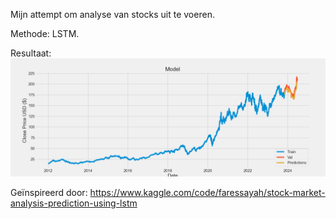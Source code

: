 Mijn attempt om analyse van stocks uit te voeren.

Methode: LSTM.

Resultaat:
![Voorspellingen aandelen met gebruik van LSTM ML-model.](stock_prediction.png)

Geïnspireerd door:
https://www.kaggle.com/code/faressayah/stock-market-analysis-prediction-using-lstm
